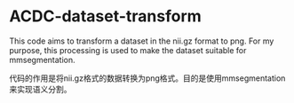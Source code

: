 # ACDC-dataset-transform
This code aims to transform a dataset in the nii.gz format to png. For my purpose, this processing is used to make the dataset suitable for mmsegmentation.

代码的作用是将nii.gz格式的数据转换为png格式。目的是使用mmsegmentation来实现语义分割。
